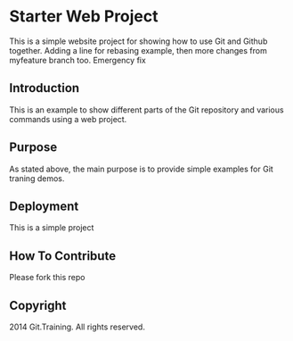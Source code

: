 # Starter Web Project

This is a simple website project for showing how to use Git and Github together. Adding a line for rebasing example, then more changes from myfeature branch too. Emergency fix

## Introduction

This is an example to show different parts of the Git repository and various commands using a web project.

## Purpose

As stated above, the main purpose is to provide simple examples for Git traning demos.

## Deployment

This is a simple project

## How To Contribute

Please fork this repo

## Copyright

2014 Git.Training. All rights reserved.
